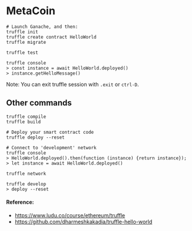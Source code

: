 # MetaCoin

```
# Launch Ganache, and then:
truffle init
truffle create contract HelloWorld
truffle migrate

truffle test

truffle console
> const instance = await HelloWorld.deployed()
> instance.getHelloMessage()
```

Note: You can exit truffle session with `.exit` or `ctrl-D`. 

## Other commands
```
truffle compile
truffle build

# Deploy your smart contract code
truffle deploy --reset

# Connect to 'development' network
truffle console
> HelloWorld.deployed().then(function (instance) {return instance});
> let instance = await HelloWorld.deployed()

truffle network

truffle develop
> deploy --reset
```

#### Reference:
- https://www.ludu.co/course/ethereum/truffle
- https://github.com/dharmeshkakadia/truffle-hello-world
